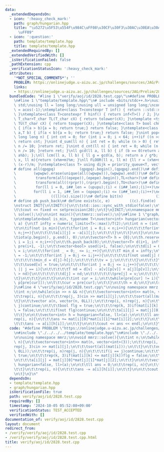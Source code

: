 ```yaml
---
data:
  _extendedDependsOn:
  - icon: ':heavy_check_mark:'
    path: graph/hungarian.hpp
    title: "\u5272\u5F53\u554F\u984C\uFF08\u30CF\u30F3\u30AC\u30EA\u30A2\u30F3\u6CD5\
      \uFF09"
  - icon: ':question:'
    path: template/template.hpp
    title: template/template.hpp
  _extendedRequiredBy: []
  _extendedVerifiedWith: []
  _isVerificationFailed: false
  _pathExtension: cpp
  _verificationStatusIcon: ':heavy_check_mark:'
  attributes:
    '*NOT_SPECIAL_COMMENTS*': ''
    PROBLEM: https://onlinejudge.u-aizu.ac.jp/challenges/sources/JAG/Prelim/2828
    links:
    - https://onlinejudge.u-aizu.ac.jp/challenges/sources/JAG/Prelim/2828
  bundledCode: "#line 1 \"verify/aoj/id/2828.test.cpp\"\n#define PROBLEM \"https://onlinejudge.u-aizu.ac.jp/challenges/sources/JAG/Prelim/2828\"\
    \n#line 1 \"template/template.hpp\"\n# include <bits/stdc++.h>\nusing namespace\
    \ std;\nusing ll = long long;\nusing ull = unsigned long long;\nconst double pi\
    \ = acos(-1);\ntemplate<class T>constexpr T inf() { return ::std::numeric_limits<T>::max();\
    \ }\ntemplate<class T>constexpr T hinf() { return inf<T>() / 2; }\ntemplate <typename\
    \ T_char>T_char TL(T_char cX) { return tolower(cX); }\ntemplate <typename T_char>T_char\
    \ TU(T_char cX) { return toupper(cX); }\ntemplate<class T> bool chmin(T& a,T b)\
    \ { if(a > b){a = b; return true;} return false; }\ntemplate<class T> bool chmax(T&\
    \ a,T b) { if(a < b){a = b; return true;} return false; }\nint popcnt(unsigned\
    \ long long n) { int cnt = 0; for (int i = 0; i < 64; i++)if ((n >> i) & 1)cnt++;\
    \ return cnt; }\nint d_sum(ll n) { int ret = 0; while (n > 0) { ret += n % 10;\
    \ n /= 10; }return ret; }\nint d_cnt(ll n) { int ret = 0; while (n > 0) { ret++;\
    \ n /= 10; }return ret; }\nll gcd(ll a, ll b) { if (b == 0)return a; return gcd(b,\
    \ a%b); };\nll lcm(ll a, ll b) { ll g = gcd(a, b); return a / g*b; };\nll MOD(ll\
    \ x, ll m){return (x%m+m)%m; }\nll FLOOR(ll x, ll m) {ll r = (x%m+m)%m; return\
    \ (x-r)/m; }\ntemplate<class T> using dijk = priority_queue<T, vector<T>, greater<T>>;\n\
    # define all(qpqpq)           (qpqpq).begin(),(qpqpq).end()\n# define UNIQUE(wpwpw)\
    \        (wpwpw).erase(unique(all((wpwpw))),(wpwpw).end())\n# define LOWER(epepe)\
    \         transform(all((epepe)),(epepe).begin(),TL<char>)\n# define UPPER(rprpr)\
    \         transform(all((rprpr)),(rprpr).begin(),TU<char>)\n# define rep(i,upupu)\
    \         for(ll i = 0, i##_len = (upupu);(i) < (i##_len);(i)++)\n# define reps(i,opopo)\
    \        for(ll i = 1, i##_len = (opopo);(i) <= (i##_len);(i)++)\n# define len(x)\
    \                ((ll)(x).size())\n# define bit(n)               (1LL << (n))\n\
    # define pb push_back\n# define exists(c, e)         ((c).find(e) != (c).end())\n\
    \nstruct INIT{\n\tINIT(){\n\t\tstd::ios::sync_with_stdio(false);\n\t\tstd::cin.tie(0);\n\
    \t\tcout << fixed << setprecision(20);\n\t}\n}INIT;\n\nnamespace mmrz {\n\tvoid\
    \ solve();\n}\n\nint main(){\n\tmmrz::solve();\n}\n#line 1 \"graph/hungarian.hpp\"\
    \n\ntemplate<bool is_min, typename T>\nvector<int> hungarian(vector<vector<T>>\
    \ a) {\n\tT infty = numeric_limits<T>::max()/T(2);\n\tint n = (int)a.size();\n\
    \t\n\tif(not is_min){\n\t\tfor(int i = 0;i < n;i++){\n\t\t\tfor(int j = 0; j <\
    \ n;j++){\n\t\t\t\ta[i][j] = -a[i][j];\n\t\t\t}\n\t\t}\n\t}\n\n\tvector<int> p(n);\n\
    \tiota(p.begin(), p.end(), 0);\n\n\tvector<T> h = {0};\n\th.reserve(n);\n\tfor(int\
    \ i = 1;i < n;i++){\n\t\th.push_back(0);\n\t\tvector<T> d(i+1, infty);\n\t\tvector<int>\
    \ pre(i+1, -1);\n\t\tvector<bool> used(i+1, false);\n\n\t\td[i] = 0;\n\t\tpre[i]\
    \ = i;\n\n\t\tfor(int _ = 0;_ <= i;_++){\n\t\t\tT min_d = infty;\n\t\t\tint v\
    \ = -1;\n\t\t\tfor(int j = 0;j <= i;j++){\n\t\t\t\tif(not used[j] && min_d > d[j]-h[j]){\n\
    \t\t\t\t\tmin_d = d[j]-h[j];\n\t\t\t\t\tv = j;\n\t\t\t\t}\n\t\t\t}\n\t\t\t\t\n\
    \t\t\tused[v] = true;\n\n\t\t\tfor(int j = 0;j <= i;j++){\n\t\t\t\tif(not used[j]\
    \ || j == i){\n\t\t\t\t\tT nd = d[v] - a[v][p[v]] + a[j][p[v]];\n\t\t\t\t\tif(d[j]\
    \ > nd){\n\t\t\t\t\t\td[j] = nd;\n\t\t\t\t\t\tpre[j] = v;\n\t\t\t\t\t}\n\t\t\t\
    \t}\n\t\t\t}\n\t\t}\n\n\t\tint cur = i;\n\t\twhile(pre[cur] != i){\n\t\t\tswap(p[cur],\
    \ p[pre[cur]]);\n\t\t\tcur = pre[cur];\n\t\t}\n\t\th = d;\n\t}\n\treturn p;\n\
    }\n#line 4 \"verify/aoj/id/2828.test.cpp\"\n\nusing namespace mmrz;\n\nvoid mmrz::solve(){\n\
    \tint n;\n\twhile(cin >> n && n){\n\t\tvector<vector<int>> mat(n, vector<int>(3));\n\
    \t\trep(i, n){\n\t\t\trep(j, 3)cin >> mat[i][j];\n\t\t\tsort(all(mat[i]));\n\t\
    \t}\n\t\tvector a(n, vector(n, 0LL));\n\t\trep(i, n)rep(j, n){\n\t\t\tif(i ==\
    \ j)continue;\n\t\t\tbool flg = true;\n\t\t\trep(k, 3)if(mat[i][k] <= mat[j][k])flg\
    \ = false;\n\t\t\tif(not flg)continue;\n\n\t\t\ta[i][j] = mat[j][0]*mat[j][1]*mat[j][2];\n\
    \t\t}\n\n\t\tvector<int> h = hungarian<false, ll>(a);\n\n\t\tll ans = 0;\n\t\t\
    rep(i, n){\n\t\t\tans += mat[i][0]*mat[i][1]*mat[i][2];\n\t\t}\n\t\trep(i, n){\n\
    \t\t\tans -= a[i][h[i]];\n\t\t}\n\n\t\tcout << ans << endl;\n\n\t}\n}\n"
  code: "#define PROBLEM \"https://onlinejudge.u-aizu.ac.jp/challenges/sources/JAG/Prelim/2828\"\
    \n#include \"./../../../template/template.hpp\"\n#include \"./../../../graph/hungarian.hpp\"\
    \n\nusing namespace mmrz;\n\nvoid mmrz::solve(){\n\tint n;\n\twhile(cin >> n &&\
    \ n){\n\t\tvector<vector<int>> mat(n, vector<int>(3));\n\t\trep(i, n){\n\t\t\t\
    rep(j, 3)cin >> mat[i][j];\n\t\t\tsort(all(mat[i]));\n\t\t}\n\t\tvector a(n, vector(n,\
    \ 0LL));\n\t\trep(i, n)rep(j, n){\n\t\t\tif(i == j)continue;\n\t\t\tbool flg =\
    \ true;\n\t\t\trep(k, 3)if(mat[i][k] <= mat[j][k])flg = false;\n\t\t\tif(not flg)continue;\n\
    \n\t\t\ta[i][j] = mat[j][0]*mat[j][1]*mat[j][2];\n\t\t}\n\n\t\tvector<int> h =\
    \ hungarian<false, ll>(a);\n\n\t\tll ans = 0;\n\t\trep(i, n){\n\t\t\tans += mat[i][0]*mat[i][1]*mat[i][2];\n\
    \t\t}\n\t\trep(i, n){\n\t\t\tans -= a[i][h[i]];\n\t\t}\n\n\t\tcout << ans << endl;\n\
    \n\t}\n}\n"
  dependsOn:
  - template/template.hpp
  - graph/hungarian.hpp
  isVerificationFile: true
  path: verify/aoj/id/2828.test.cpp
  requiredBy: []
  timestamp: '2024-10-05 05:52:08+09:00'
  verificationStatus: TEST_ACCEPTED
  verifiedWith: []
documentation_of: verify/aoj/id/2828.test.cpp
layout: document
redirect_from:
- /verify/verify/aoj/id/2828.test.cpp
- /verify/verify/aoj/id/2828.test.cpp.html
title: verify/aoj/id/2828.test.cpp
---
```

